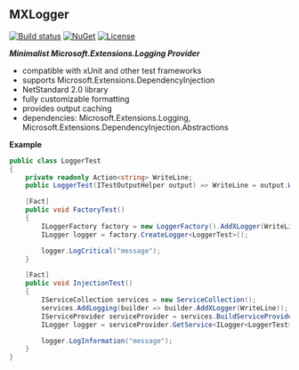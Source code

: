 ## MXLogger&nbsp;&nbsp; 
[![Build status](https://ci.appveyor.com/api/projects/status/e51gaj9271kvpwhc?svg=true)](https://ci.appveyor.com/project/dshe/mxlogger)
[![NuGet](https://img.shields.io/nuget/vpre/MXLogger.svg)](https://www.nuget.org/packages/MXLogger/) [![License](https://img.shields.io/badge/license-Apache%202.0-7755BB.svg)](https://opensource.org/licenses/Apache-2.0)

***Minimalist Microsoft.Extensions.Logging Provider***
- compatible with xUnit and other test frameworks
- supports Microsoft.Extensions.DependencyInjection
- NetStandard 2.0 library
- fully customizable formatting
- provides output caching
- dependencies: Microsoft.Extensions.Logging, Microsoft.Extensions.DependencyInjection.Abstractions

**Example**

```csharp
public class LoggerTest
{
    private readonly Action<string> WriteLine;
    public LoggerTest(ITestOutputHelper output) => WriteLine = output.WriteLine;

    [Fact]
    public void FactoryTest()
    {
        ILoggerFactory factory = new LoggerFactory().AddXLogger(WriteLine);
        ILogger logger = factory.CreateLogger<LoggerTest>();

        logger.LogCritical("message");
    }

    [Fact]
    public void InjectionTest()
    {
        IServiceCollection services = new ServiceCollection();
        services.AddLogging(builder => builder.AddXLogger(WriteLine));
        IServiceProvider serviceProvider = services.BuildServiceProvider();
        ILogger logger = serviceProvider.GetService<ILogger<LoggerTest>>();

        logger.LogInformation("message");
    }
}
```

